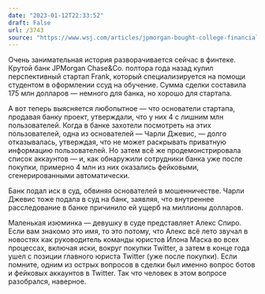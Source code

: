 ```yaml
---
date: "2023-01-12T22:33:52"
draft: False
url: /3743
source: "https://www.wsj.com/articles/jpmorgan-bought-college-financial-aid-platform-for-175-millionand-now-says-most-of-its-users-were-fake-11673470572?mod=djemalertNEWS"
---
```


Очень занимательная история разворачивается сейчас в финтеке. Крутой банк JPMorgan Chase&Co. полтора года назад купил перспективный стартап Frank, который специализируется на помощи студентом в оформлении ссуд на обучение. Сумма сделки составила 175 млн долларов — немного для банка, но хорошо для стартапа. 

А вот теперь выясняется любопытное — что основатели стартапа, продавая банку проект, утверждали, что у них 4 с лишним млн пользователей. Когда в банке захотели посмотреть на этих пользователей, одна из основателей — Чарли Джевис, — долго отказывалась, утверждая, что не может раскрывать приватную информацию пользователей. Но затем всё же продемонстрировала список аккаунтов — и, как обнаружили сотрудники банка уже после покупки, примерно 4 млн из них оказались фейковыми, сгенерированными автоматически. 

Банк подал иск в суд, обвиняя основателей в мошенничестве. Чарли Джевис тоже подала в суд на банк, заявляя, что внутреннее расследование в банке причинило ей ущерб на миллионы долларов.

Маленькая изюминка — девушку в суде представляет Алекс Спиро. Если вам знакомо это имя, то это потому, что Алекс всё лето звучал в новостях как руководитель команды юристов Илона Маска во всех процессах, включая иски, вокруг покупки Twitter, а затем в конце года ушел с позиции главного юриста Twitter (уже после покупки). Если помните, одним из острых вопросов в сделки был именно вопрос ботов и фейковых аккаунтов в Twitter. Так что человек в этом вопросе разобрался, наверное.
